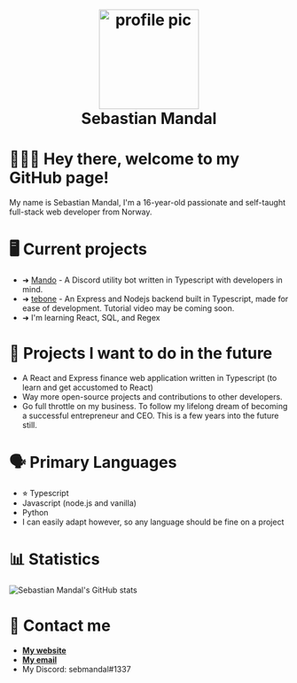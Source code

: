 <div align="center">
  <h1>
    <img height="180" alt="profile pic" src="https://cdn.discordapp.com/attachments/845438745939673088/867739877939085322/unknown.png"></img>
    <br />
    Sebastian Mandal
  </h1>
</div>

🙋🏻‍♂️ Hey there, welcome to my GitHub page!
========================================

My name is Sebastian Mandal, I'm a 16-year-old passionate and self-taught full-stack web developer from Norway.

🖥 Current projects
===================

* ➜ [Mando](https://github.com/sebmandal/mando) - A Discord utility bot written in Typescript with developers in mind.
* ➜ [tebone](https://github.com/sebmandal/tebone) - An Express and Nodejs backend built in Typescript, made for ease of development. Tutorial video may be coming soon.
* ➜ I'm learning React, SQL, and Regex

🌠 Projects I want to do in the future
===================
* A React and Express finance web application written in Typescript (to learn and get accustomed to React)
* Way more open-source projects and contributions to other developers.
* Go full throttle on my business. To follow my lifelong dream of becoming a successful entrepreneur and CEO. This is a few years into the future still.

🗣 Primary Languages
====================

* ⭐︎ Typescript
* Javascript (node.js and vanilla)
* Python
* I can easily adapt however, so any language should be fine on a project

📊 Statistics
=============

![Sebastian Mandal's GitHub stats](https://github-readme-stats.vercel.app/api?username=sebmandal&count_private=true&show_icons=true&theme=tokyonight)

📇 Contact me
=============

* **[My website](https://sebmandal.com)**
* **[My email](mailto:sebastian.mandal@icloud.com)**
* My Discord: sebmandal#1337
